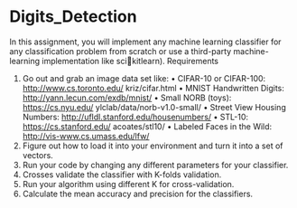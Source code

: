 # Digits_Detection
In this assignment, you will implement any machine learning classifier for any classification 
problem from scratch or use a third-party machine-learning implementation like scikitlearn). 
Requirements 
1. Go out and grab an image data set like: 
• CIFAR-10 or CIFAR-100: http://www.cs.toronto.edu/ kriz/cifar.html 
• MNIST Handwritten Digits: http://yann.lecun.com/exdb/mnist/
• Small NORB (toys): https://cs.nyu.edu/ ylclab/data/norb-v1.0-small/ 
• Street View Housing Numbers: http://ufldl.stanford.edu/housenumbers/
• STL-10: https://cs.stanford.edu/ acoates/stl10/ 
• Labeled Faces in the Wild: http://vis-www.cs.umass.edu/lfw/
2. Figure out how to load it into your environment and turn it into a set of vectors. 
3. Run your code by changing any different parameters for your classifier. 
4. Crosses validate the classifier with K-folds validation. 
5. Run your algorithm using different K for cross-validation. 
6. Calculate the mean accuracy and precision for the classifiers.
